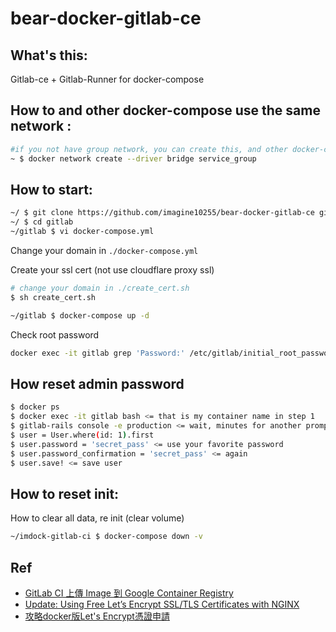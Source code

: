 bear-docker-gitlab-ce
====================================================

## What's this:

Gitlab-ce + Gitlab-Runner for docker-compose


## How to and other docker-compose use the same network :

```bash
#if you not have group network, you can create this, and other docker-compose use this network setting
~ $ docker network create --driver bridge service_group
```

## How to start:

```bash
~/ $ git clone https://github.com/imagine10255/bear-docker-gitlab-ce gitlab
~/ $ cd gitlab
~/gitlab $ vi docker-compose.yml

```
Change your domain in `./docker-compose.yml`


Create your ssl cert (not use cloudflare proxy ssl)
```bash
# change your domain in ./create_cert.sh
$ sh create_cert.sh 
```

```bash
~/gitlab $ docker-compose up -d
```

Check root password
```bash
docker exec -it gitlab grep 'Password:' /etc/gitlab/initial_root_password
```

## How reset admin password

```bash
$ docker ps
$ docker exec -it gitlab bash <= that is my container name in step 1
$ gitlab-rails console -e production <= wait, minutes for another prompt to come
$ user = User.where(id: 1).first
$ user.password = 'secret_pass' <= use your favorite password
$ user.password_confirmation = 'secret_pass' <= again
$ user.save! <= save user
```



## How to reset init:

How to clear all data, re init (clear volume)

```bash
~/imdock-gitlab-ci $ docker-compose down -v
```



## Ref
- [GitLab CI 上傳 Image 到 Google Container Registry](https://ithelp.ithome.com.tw/articles/10266998)
- [Update: Using Free Let’s Encrypt SSL/TLS Certificates with NGINX](https://www.nginx.com/blog/using-free-ssltls-certificates-from-lets-encrypt-with-nginx/)
- [攻略docker版Let's Encrypt憑證申請](https://www.ccc.tc/article/letsencrypt)